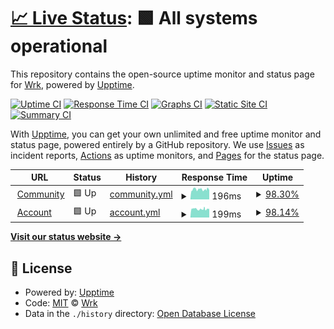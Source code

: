 # [📈 Live Status](https://community.wrk.com): <!--live status--> **🟩 All systems operational**

This repository contains the open-source uptime monitor and status page for [Wrk](www.wrk.com), powered by [Upptime](https://github.com/upptime/upptime).

[![Uptime CI](https://github.com/wrktech/status-page/workflows/Uptime%20CI/badge.svg)](https://github.com/wrktech/status-page/actions?query=workflow%3A%22Uptime+CI%22)
[![Response Time CI](https://github.com/wrktech/status-page/workflows/Response%20Time%20CI/badge.svg)](https://github.com/wrktech/status-page/actions?query=workflow%3A%22Response+Time+CI%22)
[![Graphs CI](https://github.com/wrktech/status-page/workflows/Graphs%20CI/badge.svg)](https://github.com/wrktech/status-page/actions?query=workflow%3A%22Graphs+CI%22)
[![Static Site CI](https://github.com/wrktech/status-page/workflows/Static%20Site%20CI/badge.svg)](https://github.com/wrktech/status-page/actions?query=workflow%3A%22Static+Site+CI%22)
[![Summary CI](https://github.com/wrktech/status-page/workflows/Summary%20CI/badge.svg)](https://github.com/wrktech/status-page/actions?query=workflow%3A%22Summary+CI%22)

With [Upptime](https://upptime.js.org), you can get your own unlimited and free uptime monitor and status page, powered entirely by a GitHub repository. We use [Issues](https://github.com/wrktech/status-page/issues) as incident reports, [Actions](https://github.com/wrktech/status-page/actions) as uptime monitors, and [Pages](https://community.wrk.com) for the status page.

<!--start: status pages-->
<!-- This summary is generated by Upptime (https://github.com/upptime/upptime) -->
<!-- Do not edit this manually, your changes will be overwritten -->
<!-- prettier-ignore -->
| URL | Status | History | Response Time | Uptime |
| --- | ------ | ------- | ------------- | ------ |
| <img alt="" src="https://favicons.githubusercontent.com/community.wrk.com" height="13"> [Community](https://community.wrk.com/health) | 🟩 Up | [community.yml](https://github.com/wrktech/status-page/commits/HEAD/history/community.yml) | <details><summary><img alt="Response time graph" src="./graphs/community/response-time-week.png" height="20"> 196ms</summary><br><a href="https://status.wrk.com/history/community"><img alt="Response time 269" src="https://img.shields.io/endpoint?url=https%3A%2F%2Fraw.githubusercontent.com%2Fwrktech%2Fstatus-page%2FHEAD%2Fapi%2Fcommunity%2Fresponse-time.json"></a><br><a href="https://status.wrk.com/history/community"><img alt="24-hour response time 181" src="https://img.shields.io/endpoint?url=https%3A%2F%2Fraw.githubusercontent.com%2Fwrktech%2Fstatus-page%2FHEAD%2Fapi%2Fcommunity%2Fresponse-time-day.json"></a><br><a href="https://status.wrk.com/history/community"><img alt="7-day response time 196" src="https://img.shields.io/endpoint?url=https%3A%2F%2Fraw.githubusercontent.com%2Fwrktech%2Fstatus-page%2FHEAD%2Fapi%2Fcommunity%2Fresponse-time-week.json"></a><br><a href="https://status.wrk.com/history/community"><img alt="30-day response time 211" src="https://img.shields.io/endpoint?url=https%3A%2F%2Fraw.githubusercontent.com%2Fwrktech%2Fstatus-page%2FHEAD%2Fapi%2Fcommunity%2Fresponse-time-month.json"></a><br><a href="https://status.wrk.com/history/community"><img alt="1-year response time 269" src="https://img.shields.io/endpoint?url=https%3A%2F%2Fraw.githubusercontent.com%2Fwrktech%2Fstatus-page%2FHEAD%2Fapi%2Fcommunity%2Fresponse-time-year.json"></a></details> | <details><summary><a href="https://status.wrk.com/history/community">98.30%</a></summary><a href="https://status.wrk.com/history/community"><img alt="All-time uptime 98.39%" src="https://img.shields.io/endpoint?url=https%3A%2F%2Fraw.githubusercontent.com%2Fwrktech%2Fstatus-page%2FHEAD%2Fapi%2Fcommunity%2Fuptime.json"></a><br><a href="https://status.wrk.com/history/community"><img alt="24-hour uptime 100.00%" src="https://img.shields.io/endpoint?url=https%3A%2F%2Fraw.githubusercontent.com%2Fwrktech%2Fstatus-page%2FHEAD%2Fapi%2Fcommunity%2Fuptime-day.json"></a><br><a href="https://status.wrk.com/history/community"><img alt="7-day uptime 98.30%" src="https://img.shields.io/endpoint?url=https%3A%2F%2Fraw.githubusercontent.com%2Fwrktech%2Fstatus-page%2FHEAD%2Fapi%2Fcommunity%2Fuptime-week.json"></a><br><a href="https://status.wrk.com/history/community"><img alt="30-day uptime 99.00%" src="https://img.shields.io/endpoint?url=https%3A%2F%2Fraw.githubusercontent.com%2Fwrktech%2Fstatus-page%2FHEAD%2Fapi%2Fcommunity%2Fuptime-month.json"></a><br><a href="https://status.wrk.com/history/community"><img alt="1-year uptime 98.39%" src="https://img.shields.io/endpoint?url=https%3A%2F%2Fraw.githubusercontent.com%2Fwrktech%2Fstatus-page%2FHEAD%2Fapi%2Fcommunity%2Fuptime-year.json"></a></details>
| <img alt="" src="https://favicons.githubusercontent.com/account.wrk.com" height="13"> [Account](https://account.wrk.com/health) | 🟩 Up | [account.yml](https://github.com/wrktech/status-page/commits/HEAD/history/account.yml) | <details><summary><img alt="Response time graph" src="./graphs/account/response-time-week.png" height="20"> 199ms</summary><br><a href="https://status.wrk.com/history/account"><img alt="Response time 209" src="https://img.shields.io/endpoint?url=https%3A%2F%2Fraw.githubusercontent.com%2Fwrktech%2Fstatus-page%2FHEAD%2Fapi%2Faccount%2Fresponse-time.json"></a><br><a href="https://status.wrk.com/history/account"><img alt="24-hour response time 207" src="https://img.shields.io/endpoint?url=https%3A%2F%2Fraw.githubusercontent.com%2Fwrktech%2Fstatus-page%2FHEAD%2Fapi%2Faccount%2Fresponse-time-day.json"></a><br><a href="https://status.wrk.com/history/account"><img alt="7-day response time 199" src="https://img.shields.io/endpoint?url=https%3A%2F%2Fraw.githubusercontent.com%2Fwrktech%2Fstatus-page%2FHEAD%2Fapi%2Faccount%2Fresponse-time-week.json"></a><br><a href="https://status.wrk.com/history/account"><img alt="30-day response time 195" src="https://img.shields.io/endpoint?url=https%3A%2F%2Fraw.githubusercontent.com%2Fwrktech%2Fstatus-page%2FHEAD%2Fapi%2Faccount%2Fresponse-time-month.json"></a><br><a href="https://status.wrk.com/history/account"><img alt="1-year response time 209" src="https://img.shields.io/endpoint?url=https%3A%2F%2Fraw.githubusercontent.com%2Fwrktech%2Fstatus-page%2FHEAD%2Fapi%2Faccount%2Fresponse-time-year.json"></a></details> | <details><summary><a href="https://status.wrk.com/history/account">98.14%</a></summary><a href="https://status.wrk.com/history/account"><img alt="All-time uptime 98.93%" src="https://img.shields.io/endpoint?url=https%3A%2F%2Fraw.githubusercontent.com%2Fwrktech%2Fstatus-page%2FHEAD%2Fapi%2Faccount%2Fuptime.json"></a><br><a href="https://status.wrk.com/history/account"><img alt="24-hour uptime 100.00%" src="https://img.shields.io/endpoint?url=https%3A%2F%2Fraw.githubusercontent.com%2Fwrktech%2Fstatus-page%2FHEAD%2Fapi%2Faccount%2Fuptime-day.json"></a><br><a href="https://status.wrk.com/history/account"><img alt="7-day uptime 98.14%" src="https://img.shields.io/endpoint?url=https%3A%2F%2Fraw.githubusercontent.com%2Fwrktech%2Fstatus-page%2FHEAD%2Fapi%2Faccount%2Fuptime-week.json"></a><br><a href="https://status.wrk.com/history/account"><img alt="30-day uptime 98.73%" src="https://img.shields.io/endpoint?url=https%3A%2F%2Fraw.githubusercontent.com%2Fwrktech%2Fstatus-page%2FHEAD%2Fapi%2Faccount%2Fuptime-month.json"></a><br><a href="https://status.wrk.com/history/account"><img alt="1-year uptime 98.93%" src="https://img.shields.io/endpoint?url=https%3A%2F%2Fraw.githubusercontent.com%2Fwrktech%2Fstatus-page%2FHEAD%2Fapi%2Faccount%2Fuptime-year.json"></a></details>

<!--end: status pages-->

[**Visit our status website →**](https://community.wrk.com)

## 📄 License

- Powered by: [Upptime](https://github.com/upptime/upptime)
- Code: [MIT](./LICENSE) © [Wrk](www.wrk.com)
- Data in the `./history` directory: [Open Database License](https://opendatacommons.org/licenses/odbl/1-0/)
